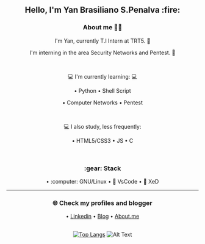 <div align="center">
  <h2>Hello, I'm Yan Brasiliano S.Penalva :fire:</h2>
   
  <h3> About me 👨‍💻</h3>

   I'm Yan, currently T.I Intern at TRT5. :briefcase: <br>

   I'm interning in the area Security Networks and Pentest. 🔰<br> 
  
  <br>
  
  💻 I'm currently learning: :computer:<br>

  • Python • Shell Script 
  
  • Computer Networks • Pentest
  
  <br>
  
  💻 I also study, less frequently: 
    
  • HTML5/CSS3 • JS • C
  
   <br>
  
  <h3>:gear: Stack </h3>
  • :computer: GNU/Linux • 🔅 VsCode • 📝 XeD  <br>
  
  <hr>
  
  <h3>🌐 Check my profiles and blogger</h3>

  • [Linkedin](https://www.linkedin.com/in/yan-brasiliano/) 
   • [Blog](https://hellolibre.blogspot.com/)
    • [About.me](https://about.me/brasiliano/)
  <br>
  <br>

[![Top Langs](https://github-readme-stats.vercel.app/api/top-langs/?username=yanbrasiliano&layout=compact&theme=dracula)](https://github.com/anuraghazra/github-readme-stats)
![Alt Text](https://user-images.githubusercontent.com/5713670/87202985-820dcb80-c2b6-11ea-9f56-7ec461c497c3.gif)

<!--[![Anurag's github stats](https://github-readme-stats.vercel.app/api?username=yanbrasiliano&show_icons=true&theme=dracula)](https://github.com/anuraghazra/github-readme-stats)-->




